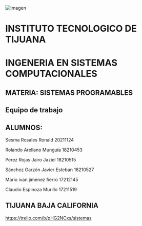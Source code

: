 
![imagen](https://user-images.githubusercontent.com/80436392/194956510-f5b0849a-82ba-4c11-bff8-14ae87c69cda.png)

  # INSTITUTO TECNOLOGICO DE TIJUANA 
  # INGENERIA EN SISTEMAS COMPUTACIONALES
  
  ## MATERIA: SISTEMAS PROGRAMABLES
  ## Equipo de trabajo
  ## ALUMNOS:
  Sesma Rosales Ronald 20211124
  
  Rolando Arellano Munguía 18210453
  
  Perez Rojas Jairo Jaziel 18210515
  
  Sánchez Garzón Javier Esteban  18210527
  
  Mario ivan jimenez fierro 17212145
  
  Claudio Espinoza Murillo 17211519
  
  
  ## TIJUANA BAJA CALIFORNIA 
  
  
  
  
  
  
  
  
  
  https://trello.com/b/pHG2NCxs/sistemas

  
